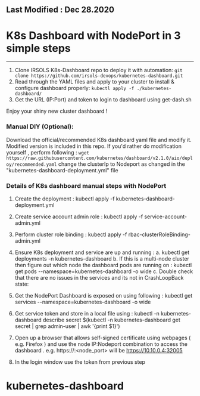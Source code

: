 Last Modified : Dec 28.2020
---------------------------------------------------------
# K8s Dashboard with NodePort in 3 simple steps
---------------------------------------------------------
1. Clone IRSOLS K8s-Dashboard repo to deploy it with automation:
`git clone https://github.com/irsols-devops/kubernetes-dashboard.git`
2. Read through the YAML files and apply to your cluster to install & configure dashboard properly:
`kubectl apply -f ./kubernetes-dashboard/`
3. Get the URL (IP:Port) and token to login to dashboard using get-dash.sh

Enjoy your shiny new cluster dashboard ! 


### Manual DIY (Optional): 
Download the official/recommended K8s dashboard yaml file and modify it. Modified version
is included in this repo. If you'd rather do modification yourself , perform following : 
``wget https://raw.githubusercontent.com/kubernetes/dashboard/v2.1.0/aio/deploy/recommended.yaml``
change the clusterIp to Nodeport as changed in the "kubernetes-dashboard-deployment.yml" file

### **Details of K8s dashboard manual steps with NodePort**

1. Create the deployment : kubectl apply -f kubernetes-dashboard-deployment.yml
2. Create service account admin role :  kubectl apply -f service-account-admin.yml
3. Perform cluster role binding : kubectl apply -f rbac-clusterRoleBinding-admin.yml
4. Ensure K8s deployment and service are up and running :
  a. kubectl get deployments -n kubernetes-dashboard
  b. If this is a multi-node cluster then figure out which node the dashboard pods are running on :
        kubectl get pods --namespace=kubernetes-dashboard -o wide
  c. Double check that there are no issues in the services and its not in CrashLoopBack state:
5. Get the NodePort Dashboard is exposed on using following :
    kubectl get services --namespace=kubernetes-dashboard -o wide
6. Get service token and store in a local file using :
   kubectl -n kubernetes-dashboard describe secret $(kubectl -n kubernetes-dashboard get secret | grep admin-user | awk '{print $1}')

7. Open up a browser that allows self-signed certificate using webpages ( e.g. Firefox ) and use the node  IP:Nodeport combination to access the dashboard . e.g. https://<node4>:<node_port> will be https://10.10.0.4:32005

8. In the login window use the token from previous step
# kubernetes-dashboard
